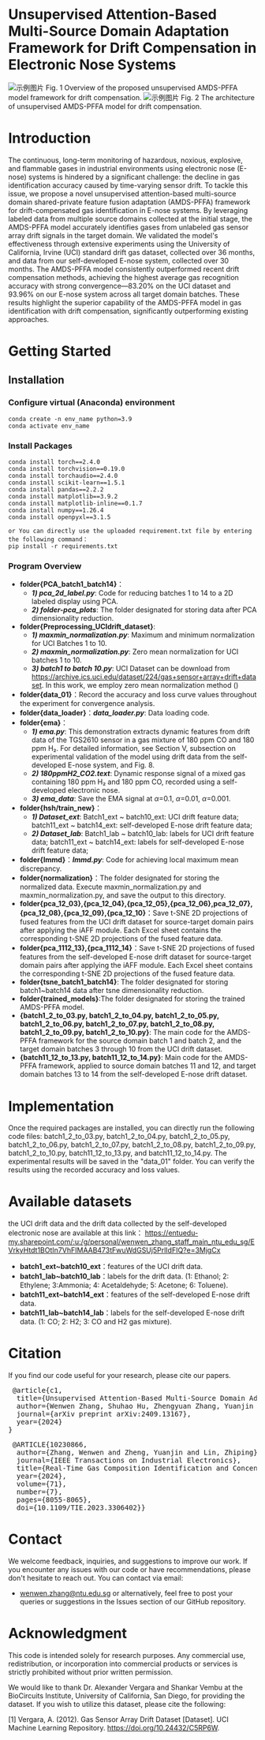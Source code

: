 # Unsupervised Attention-Based Multi-Source Domain Adaptation Framework for Drift Compensation in Electronic Nose Systems
![示例图片](image/framework.jpg)
Fig. 1 Overview of the proposed unsupervised AMDS-PFFA model framework for drift compensation.
![示例图片](image/model.jpg)
Fig. 2 The architecture of unsupervised AMDS-PFFA model for drift compensation.
# Introduction
The continuous, long-term monitoring of hazardous, noxious, explosive, and flammable gases in industrial environments using electronic nose (E-nose) systems is hindered by a significant challenge: the decline in gas identification accuracy caused by time-varying sensor drift. To tackle this issue, we propose a novel unsupervised attention-based multi-source domain shared-private feature fusion adaptation (AMDS-PFFA) framework for drift-compensated gas identification in E-nose systems. By leveraging labeled data from multiple source domains collected at the initial stage, the AMDS-PFFA model accurately identifies gases from unlabeled gas sensor array drift signals in the target domain. We validated the model's effectiveness through extensive experiments using the University of California, Irvine (UCI) standard drift gas dataset, collected over 36 months, and data from our self-developed E-nose system, collected over 30 months. The AMDS-PFFA model consistently outperformed recent drift compensation methods, achieving the highest average gas recognition accuracy with strong convergence—83.20% on the UCI dataset and 93.96% on our E-nose system across all target domain batches. These results highlight the superior capability of the AMDS-PFFA model in gas identification with drift compensation, significantly outperforming existing approaches.
# Getting Started
## Installation
### Configure virtual (Anaconda) environment
    
    conda create -n env_name python=3.9
    conda activate env_name
### Install Packages   
    conda install torch==2.4.0
    conda install torchvision==0.19.0
    conda install torchaudio==2.4.0
    conda install scikit-learn==1.5.1
    conda install pandas==2.2.2
    conda install matplotlib==3.9.2
    conda install matplotlib-inline==0.1.7
    conda install numpy==1.26.4
    conda install openpyxl==3.1.5
    
    or You can directly use the uploaded requirement.txt file by entering the following command：
    pip install -r requirements.txt
### Program Overview
- **folder{PCA_batch1_batch14}**：
    - ***1) pca_2d_label.py***: Code for reducing batches 1 to 14 to a 2D labeled display using PCA.
    - ***2) folder-pca_plots***: The folder designated for storing data after PCA dimensionality reduction.
- **folder{Preprocessing_UCIdrift_dataset}**:
    - ***1) maxmin_normalization.py***: Maximum and minimum normalization for UCI Batches 1 to 10.
    - ***2) maxmin_normalization.py***: Zero mean normalization for UCI batches 1 to 10.
    - ***3) batch1 to batch 10.py***: UCI Dataset can be download from https://archive.ics.uci.edu/dataset/224/gas+sensor+array+drift+dataset. In this work, we employ zero mean normalization method ()  
- **folder{data_01}**：Record the accuracy and loss curve values throughout the experiment for convergence analysis.
- **folder{data_loader}**：***data_loader.py***: Data loading code.
- **folder{ema}**：
    - ***1) ema.py***: This demonstration extracts dynamic features from drift data of the TGS2610 sensor in a gas mixture of 180 ppm CO and 180 ppm H₂. For detailed information, see Section V, subsection on experimental validation of the model using drift data from the self-developed E-nose system, and Fig. 8.
    - ***2) 180ppmH2_CO2.text***: Dynamic response signal of a mixed gas containing 180 ppm H₂ and 180 ppm CO, recorded using a self-developed electronic nose.
    - ***3) ema_data***: Save the EMA signal at $\alpha$=0.1, $\alpha$=0.01, $\alpha$=0.001.
- **folder{hsh/train_new}**：
    - ***1) Dataset_ext***: Batch1_ext ~ batch10_ext: UCI drift feature data;  batch11_ext ~ batch14_ext: self-developed E-nose drift feature data;
    - ***2) Dataset_lab***: Batch1_lab ~ batch10_lab: labels for UCI drift feature data;  batch11_ext ~ batch14_ext: labels for self-developed E-nose drift feature data;
- **folder{lmmd}**：***lmmd.py***: Code for achieving local maximum mean discrepancy.
- **folder{normalization}**：The folder designated for storing the normalized data. Execute maxmin_normalization.py and maxmin_normalization.py, and save the output to this directory.
-  **folder{pca_12_03},{pca_12_04},{pca_12_05},{pca_12_06},pca_12_07},{pca_12_08},{pca_12_09},{pca_12_10}**：Save t-SNE 2D projections of fused features from the UCI drift dataset for source-target domain pairs after applying the iAFF module. Each Excel sheet contains the corresponding t-SNE 2D projections of the fused feature data.
-   **folder{pca_1112_13},{pca_1112_14}**：Save t-SNE 2D projections of fused features from the self-developed E-nose drift dataset for source-target domain pairs after applying the iAFF module. Each Excel sheet contains the corresponding t-SNE 2D projections of the fused feature data.
- **folder{tsne_batch1_batch14}**: The folder designated for storing batch1~batch14 data after tsne dimensionality reduction.
- **folder{trained_models}**:The folder designated for storing the trained AMDS-PFFA model.
-  **{batch1_2_to_03.py, batch1_2_to_04.py, batch1_2_to_05.py, batch1_2_to_06.py, batch1_2_to_07.py, batch1_2_to_08.py, batch1_2_to_09.py, batch1_2_to_10.py}**: The main code for the AMDS-PFFA framework for the source domain batch 1 and batch 2, and the target domain batches 3 through  10 from the UCI drift dataset. 
-  **{batch11_12_to_13.py, batch11_12_to_14.py}**:  Main code for the AMDS-PFFA framework, applied to source domain batches 11 and 12, and target domain batches 13 to 14 from the self-developed E-nose drift dataset.
# Implementation
Once the required packages are installed, you can directly run the following code files: batch1_2_to_03.py, batch1_2_to_04.py, batch1_2_to_05.py, batch1_2_to_06.py, batch1_2_to_07.py, batch1_2_to_08.py, batch1_2_to_09.py, batch1_2_to_10.py, batch11_12_to_13.py, and batch11_12_to_14.py. The experimental results will be saved in the "data_01" folder. You can verify the results using the recorded accuracy and loss values.
# Available datasets
the UCI drift data and the drift data collected by the self-developed electronic nose are available at this link：
https://entuedu-my.sharepoint.com/:u:/g/personal/wenwen_zhang_staff_main_ntu_edu_sg/EVrkyHtdt1BOtIn7VhFIMAAB473tFwuWdGSUj5PrlIdFIQ?e=3MjgCx
- **batch1_ext~batch10_ext**：features of the UCI drift data.
- **batch1_lab~batch10_lab**：labels for the drift data. (1: Ethanol; 2: Ethylene; 3:Ammonia; 4: Acetaldehyde; 5: Acetone; 6: Toluene).
- **batch11_ext~batch14_ext**：features of the self-developed E-nose drift data.
- **batch11_lab~batch14_lab**：labels for the self-developed E-nose drift data. (1: CO; 2: H2; 3: CO and H2 gas mixture).
# Citation
If you find our code useful for your research, please cite our papers.

<pre> @article{c1,
  title={Unsupervised Attention-Based Multi-Source Domain Adaptation Framework for Drift Compensation in Electronic Nose Systems},
  author={Wenwen Zhang, Shuhao Hu, Zhengyuan Zhang, Yuanjin Zheng, Qi Jie Wang, Zhiping Lin},
  journal={arXiv preprint arXiv:2409.13167},
  year={2024}
} </pre>

<pre> @ARTICLE{10230866,
  author={Zhang, Wenwen and Zheng, Yuanjin and Lin, Zhiping},
  journal={IEEE Transactions on Industrial Electronics}, 
  title={Real-Time Gas Composition Identification and Concentration Estimation Model for Artificial Olfaction}, 
  year={2024},
  volume={71},
  number={7},
  pages={8055-8065},
  doi={10.1109/TIE.2023.3306402}} </pre>

# Contact
We welcome feedback, inquiries, and suggestions to improve our work. If you encounter any issues with our code or have recommendations, please don't hesitate to reach out. You can contact via email:
- wenwen.zhang@ntu.edu.sg
or alternatively, feel free to post your queries or suggestions in the Issues section of our GitHub repository.

# Acknowledgment
This code is intended solely for research purposes. Any commercial use, redistribution, or incorporation into commercial products or services is strictly prohibited without prior written permission.

We would like to thank Dr. Alexander Vergara and Shankar Vembu at the BioCircuits Institute, University of California, San Diego, for providing the dataset. If you wish to utilize this dataset, please cite the following:

[1] Vergara, A. (2012). Gas Sensor Array Drift Dataset [Dataset]. UCI Machine Learning Repository. https://doi.org/10.24432/C5RP6W.













    
    
    

  
    
   

